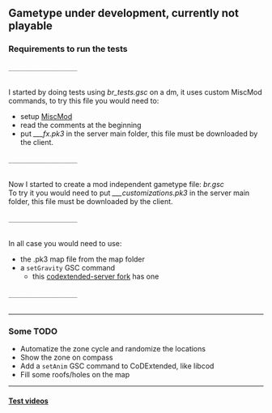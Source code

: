 ## Gametype under development, currently not playable

### Requirements to run the tests
###### `___________________`
I started by doing tests using *br_tests.gsc* on a dm, it uses custom MiscMod commands, to try this file you would need to:
- setup [MiscMod](https://cod.pm/guide/d0da8d/installing-and-configuring-codam-miscmod)
- read the comments at the beginning
- put *___fx.pk3* in the server main folder, this file must be downloaded by the client.
###### `___________________`
Now I started to create a mod independent gametype file: *br.gsc*  
To try it you would need to put *___customizations.pk3* in the server main folder, this file must be downloaded by the client.
###### `___________________`
In all case you would need to use:
- the .pk3 map file from the map folder
- a `setGravity` GSC command
  - this [codextended-server fork](https://github.com/raphael12333/codextended-server/tree/main) has one
###### `___________________`
___
### Some TODO
- Automatize the zone cycle and randomize the locations
- Show the zone on compass
- Add a `setAnim` GSC command to CoDExtended, like libcod
- Fill some roofs/holes on the map
___
#### [Test videos](https://www.youtube.com/playlist?list=PLTiI1XPSd-uVS_saGvqfgk7hgguxHc1Y0)
